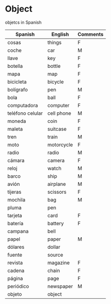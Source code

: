 # Object
 
objetcs in Spanish

| Spanish | English | Comments |
| ----- | ------- | -------- |
| cosas | things | F |
| coche | car | M |
| llave | key | F |
| botella | bottle | F |
| mapa | map | F |
| bicicleta | bicycle | F |
| bolígrafo | pen | M |
| bola | ball | F |
| computadora | computer | F |
| teléfono celular | cell phone | M |
| moneda | coin | F |
| maleta | suitcase | F |
| tren | train | M |
| moto | motorcycle | F |
| radio | radio | M |
| cámara | camera | F |
| reloj | watch | M |
| barco | ship | M |
| avión | airplane | M |
| tijeras | scissors | F |
| mochila | bag | M |
| pluma | pen |  |
| tarjeta | card | F |
| batería | battery | F |
| campana | bell |  |
| papel | paper | M |
| dólares | dollar |  |
| fuente | source |  |
| revista | magazine | F |
| cadena | chain | F |
| página | page | F |
| periódico | newspaper | M |
| objeto | object |  |
